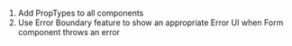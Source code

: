 1. Add PropTypes to all components
2. Use Error Boundary feature to show an appropriate Error UI when Form component throws an error